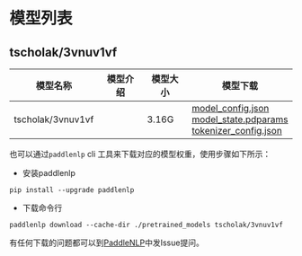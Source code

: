 #  模型列表

## tscholak/3vnuv1vf

| 模型名称 | 模型介绍 | 模型大小  | 模型下载 |
| --- | --- | --- | --- |
|tscholak/3vnuv1vf|  | 3.16G | [model_config.json](https://bj.bcebos.com/paddlenlp/models/community/tscholak/3vnuv1vf/model_config.json)<br>[model_state.pdparams](https://bj.bcebos.com/paddlenlp/models/community/tscholak/3vnuv1vf/model_state.pdparams)<br>[tokenizer_config.json](https://bj.bcebos.com/paddlenlp/models/community/tscholak/3vnuv1vf/tokenizer_config.json) |

也可以通过`paddlenlp` cli 工具来下载对应的模型权重，使用步骤如下所示：

* 安装paddlenlp

```shell
pip install --upgrade paddlenlp
```

* 下载命令行

```shell
paddlenlp download --cache-dir ./pretrained_models tscholak/3vnuv1vf
```

有任何下载的问题都可以到[PaddleNLP](https://github.com/PaddlePaddle/PaddleNLP)中发Issue提问。